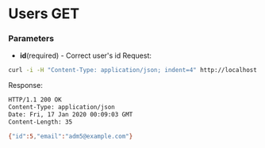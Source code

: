 # Users GET

### Parameters 
- **id**(required) - Correct user's id
Request:
```bash
curl -i -H "Content-Type: application/json; indent=4" http://localhost:8080/users/{id}
```

Response:
```bash
HTTP/1.1 200 OK
Content-Type: application/json
Date: Fri, 17 Jan 2020 00:09:03 GMT
Content-Length: 35

{"id":5,"email":"adm5@example.com"}
```